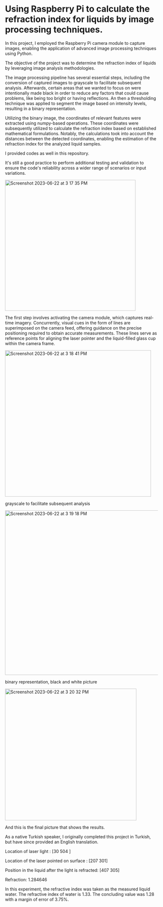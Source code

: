 # Using Raspberry Pi to calculate the refraction index for liquids by image processing techniques.

In this project, I employed the Raspberry Pi camera module to capture images, enabling the application of advanced image processing techniques using Python. 

The objective of the project was to determine the refraction index of liquids by leveraging image analysis methodologies.

The image processing pipeline has several essential steps, including the conversion of captured images to grayscale to facilitate subsequent analysis. 
Afterwards, certain areas that we wanted to focus on were intentionally made black in order to reduce any factors that could cause problems, like being too bright or having reflections.
An then a thresholding technique was applied to segment the image based on intensity levels, resulting in a binary representation.

Utilizing the binary image, the coordinates of relevant features were extracted using numpy-based operations. These coordinates were subsequently utilized to calculate the refraction index based on established mathematical formulations. Notably, the calculations took into account the distances between the detected coordinates, enabling the estimation of the refraction index for the analyzed liquid samples.

I provided codes as well in this repository.

It's still a good practice to perform additional testing and validation to ensure the code's reliability across a wider range of scenarios or input variations.


<img width="430" alt="Screenshot 2023-06-22 at 3 17 35 PM" src="https://github.com/developerRD/ImageProcessing/assets/34951241/dd2a00a4-fa09-4c50-909b-f5df5168363e">

The first step involves activating the camera module, which captures real-time imagery. Concurrently, visual cues in the form of lines are superimposed on the camera feed, offering guidance on the precise positioning required to obtain accurate measurements. These lines serve as reference points for aligning the laser pointer and the liquid-filled glass cup within the camera frame.

<img width="481" alt="Screenshot 2023-06-22 at 3 18 41 PM" src="https://github.com/developerRD/ImageProcessing/assets/34951241/e72de86a-a7cc-4c53-95d8-10934be75bb0">

grayscale to facilitate subsequent analysis

<img width="541" alt="Screenshot 2023-06-22 at 3 19 18 PM" src="https://github.com/developerRD/ImageProcessing/assets/34951241/6254a3f7-85d9-4169-a90a-c63fa14cb364"> 

binary representation, black and white picture

<img width="433" alt="Screenshot 2023-06-22 at 3 20 32 PM" src="https://github.com/developerRD/ImageProcessing/assets/34951241/f648ea24-05ec-4dd2-b953-9fb316e22e42">

And this is the final picture that shows the results. 

As a native Turkish speaker, I originally completed this project in Turkish, but have since provided an English translation.

Location of laser light : [30 504 ] 

Location of the laser pointed on surface : [207 301]

Position in the liquid after the light is refracted: [407 305]

Refraction: 1.284646

In this experiment, the refractive index was taken as the measured liquid water.
The refractive index of water is 1.33. The concluding value was 1.28 with a margin of error of 3.75%.


